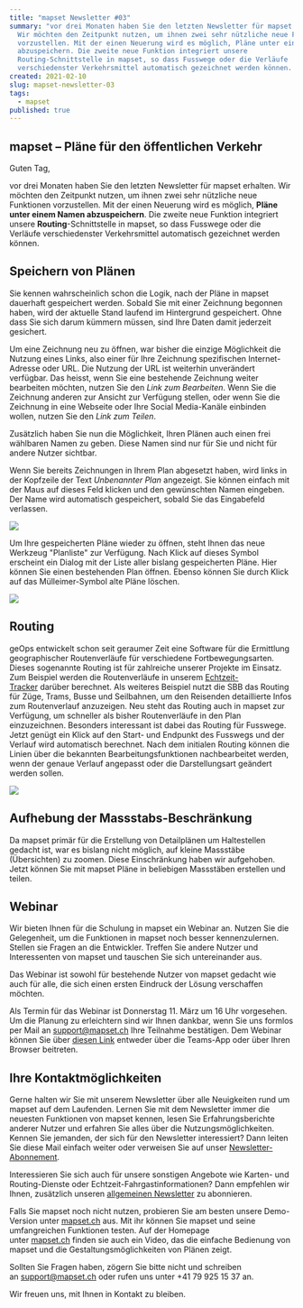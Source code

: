 ```yaml
---
title: "mapset Newsletter #03"
summary: "vor drei Monaten haben Sie den letzten Newsletter für mapset erhalten.
  Wir möchten den Zeitpunkt nutzen, um ihnen zwei sehr nützliche neue Funktionen
  vorzustellen. Mit der einen Neuerung wird es möglich, Pläne unter einem Namen
  abzuspeichern. Die zweite neue Funktion integriert unsere
  Routing-Schnittstelle in mapset, so dass Fusswege oder die Verläufe
  verschiedenster Verkehrsmittel automatisch gezeichnet werden können. "
created: 2021-02-10
slug: mapset-newsletter-03
tags:
  - mapset
published: true
---
```

## mapset – Pläne für den öffentlichen Verkehr

Guten Tag,

vor drei Monaten haben Sie den letzten Newsletter für mapset erhalten. Wir möchten den Zeitpunkt nutzen, um ihnen zwei sehr nützliche neue Funktionen vorzustellen. Mit der einen Neuerung wird es möglich, **Pläne unter einem Namen abzuspeichern**. Die zweite neue Funktion integriert unsere **Routing**-Schnittstelle in mapset, so dass Fusswege oder die Verläufe verschiedenster Verkehrsmittel automatisch gezeichnet werden können. 

## Speichern von Plänen

Sie kennen wahrscheinlich schon die Logik, nach der Pläne in mapset dauerhaft gespeichert werden. Sobald Sie mit einer Zeichnung begonnen haben, wird der aktuelle Stand laufend im Hintergrund gespeichert. Ohne dass Sie sich darum kümmern müssen, sind Ihre Daten damit jederzeit gesichert.

Um eine Zeichnung neu zu öffnen, war bisher die einzige Möglichkeit die Nutzung eines Links, also einer für Ihre Zeichnung spezifischen Internet-Adresse oder URL. Die Nutzung der URL ist weiterhin unverändert verfügbar. Das heisst, wenn Sie eine bestehende Zeichnung weiter bearbeiten möchten, nutzen Sie den *Link zum Bearbeiten*. Wenn Sie die Zeichnung anderen zur Ansicht zur Verfügung stellen, oder wenn Sie die Zeichnung in eine Webseite oder Ihre Social Media-Kanäle einbinden wollen, nutzen Sie den *Link zum Teilen*.

Zusätzlich haben Sie nun die Möglichkeit, Ihren Plänen auch einen frei wählbaren Namen zu geben. Diese Namen sind nur für Sie und nicht für andere Nutzer sichtbar. 

Wenn Sie bereits Zeichnungen in Ihrem Plan abgesetzt haben, wird links in der Kopfzeile der Text *Unbenannter Plan* angezeigt. Sie können einfach mit der Maus auf dieses Feld klicken und den gewünschten Namen eingeben. Der Name wird automatisch gespeichert, sobald Sie das Eingabefeld verlassen.

![](/images/blog/mapset-newsletter-03/42791791-6474-4267-a2d3-1dfbe06b569e.png)

Um Ihre gespeicherten Pläne wieder zu öffnen, steht Ihnen das neue Werkzeug "Planliste" zur Verfügung. Nach Klick auf dieses Symbol erscheint ein Dialog mit der Liste aller bislang gespeicherten Pläne. Hier können Sie einen bestehenden Plan öffnen. Ebenso können Sie durch Klick auf das Mülleimer-Symbol alte Pläne löschen.

![](/images/blog/mapset-newsletter-03/b1e510b4-be3f-4391-b985-4456129a925b.png)

## Routing

geOps entwickelt schon seit geraumer Zeit eine Software für die Ermittlung geographischer Routenverläufe für verschiedene Fortbewegungsarten. Dieses sogenannte Routing ist für zahlreiche unserer Projekte im Einsatz. Zum Beispiel werden die Routenverläufe in unserem [Echtzeit-Tracker](https://maps2.trafimage.ch/ch.sbb.netzkarte?baselayers=ch.sbb.netzkarte,ch.sbb.netzkarte.dark,ch.sbb.netzkarte.luftbild.group,ch.sbb.netzkarte.landeskarte,ch.sbb.netzkarte.landeskarte.grau&lang=de&layers=ch.sbb.puenktlichkeit-all&x=925472&y=5920000&z=9) darüber berechnet. Als weiteres Beispiel nutzt die SBB das Routing für Züge, Trams, Busse und Seilbahnen, um den Reisenden detaillierte Infos zum Routenverlauf anzuzeigen.
Neu steht das Routing auch in mapset zur Verfügung, um schneller als bisher Routenverläufe in den Plan einzuzeichnen. Besonders interessant ist dabei das Routing für Fusswege. Jetzt genügt ein Klick auf den Start- und Endpunkt des Fusswegs und der Verlauf wird automatisch berechnet. Nach dem initialen Routing können die Linien über die bekannten Bearbeitungsfunktionen nachbearbeitet werden, wenn der genaue Verlauf angepasst oder die Darstellungsart geändert werden sollen.

![](/images/blog/mapset-newsletter-03/a7384014-72a1-4ce4-8e52-28fab9ba4194.gif)

## Aufhebung der Massstabs-Beschränkung

Da mapset primär für die Erstellung von Detailplänen um Haltestellen gedacht ist, war es bislang nicht möglich, auf kleine Massstäbe (Übersichten) zu zoomen. Diese Einschränkung haben wir aufgehoben. Jetzt können Sie mit mapset Pläne in beliebigen Massstäben erstellen und teilen.

## Webinar

Wir bieten Ihnen für die Schulung in mapset ein Webinar an. Nutzen Sie die Gelegenheit, um die Funktionen in mapset noch besser kennenzulernen. Stellen sie Fragen an die Entwickler. Treffen Sie andere Nutzer und Interessenten von mapset und tauschen Sie sich untereinander aus.

Das Webinar ist sowohl für bestehende Nutzer von mapset gedacht wie auch für alle, die sich einen ersten Eindruck der Lösung verschaffen möchten.

Als Termin für das Webinar ist Donnerstag 11. März um 16 Uhr vorgesehen. Um die Planung zu erleichtern sind wir Ihnen dankbar, wenn Sie uns formlos per Mail an [support@mapset.ch](mailto:support@mapset.ch) Ihre Teilnahme bestätigen. Dem Webinar können Sie über [diesen Link](https://teams.microsoft.com/l/meetup-join/19%3ameeting_ZDM0ZmNmNmEtYWEyZS00OThiLTg4OGMtZDk2YjU4N2JhY2Uz%40thread.v2/0?context=%7b%22Tid%22%3a%22307f5073-7522-408b-b953-157e05bf991a%22%2c%22Oid%22%3a%222e2e04f2-9299-41d0-bd66-5fd4cf41da66%22%7d) entweder über die Teams-App oder über Ihren Browser beitreten.

## Ihre Kontaktmöglichkeiten 

Gerne halten wir Sie mit unserem Newsletter über alle Neuigkeiten rund um mapset auf dem Laufenden. Lernen Sie mit dem Newsletter immer die neuesten Funktionen von mapset kennen, lesen Sie Erfahrungsberichte anderer Nutzer und erfahren Sie alles über die Nutzungsmöglichkeiten. Kennen Sie jemanden, der sich für den Newsletter interessiert? Dann leiten Sie diese Mail einfach weiter oder verweisen Sie auf unser [Newsletter-Abonnement](https://geops.sh/mapset).

Interessieren Sie sich auch für unsere sonstigen Angebote wie Karten- und Routing-Dienste oder Echtzeit-Fahrgastinformationen? Dann empfehlen wir Ihnen, zusätzlich unseren [allgemeinen Newsletter](http://geops.sh/geopsnews) zu abonnieren.

Falls Sie mapset noch nicht nutzen, probieren Sie am besten unsere Demo-Version unter [mapset.ch](https://editor.mapset.ch/) aus. Mit ihr können Sie mapset und seine umfangreichen Funktionen testen. Auf der Homepage unter [mapset.ch](https://mapset.ch/) finden sie auch ein Video, das die einfache Bedienung von mapset und die Gestaltungsmöglichkeiten von Plänen zeigt.

Sollten Sie Fragen haben, zögern Sie bitte nicht und schreiben an [support@mapset.ch](mailto:support@mapset.ch) oder rufen uns unter +41 79 925 15 37 an.

Wir freuen uns, mit Ihnen in Kontakt zu bleiben.
